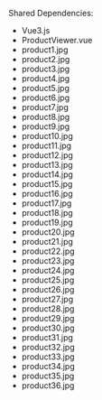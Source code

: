 Shared Dependencies:
- Vue3.js
- ProductViewer.vue
- product1.jpg
- product2.jpg
- product3.jpg
- product4.jpg
- product5.jpg
- product6.jpg
- product7.jpg
- product8.jpg
- product9.jpg
- product10.jpg
- product11.jpg
- product12.jpg
- product13.jpg
- product14.jpg
- product15.jpg
- product16.jpg
- product17.jpg
- product18.jpg
- product19.jpg
- product20.jpg
- product21.jpg
- product22.jpg
- product23.jpg
- product24.jpg
- product25.jpg
- product26.jpg
- product27.jpg
- product28.jpg
- product29.jpg
- product30.jpg
- product31.jpg
- product32.jpg
- product33.jpg
- product34.jpg
- product35.jpg
- product36.jpg
